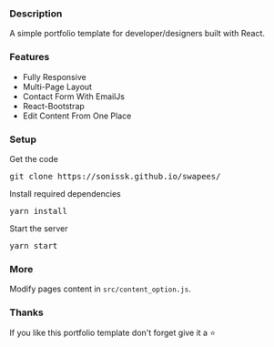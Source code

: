 ### Description

A simple portfolio template for developer/designers built with React. 

<!-- ### [live preview](https://sonissk.github.io/swapees/) -->


### Features

- Fully Responsive
- Multi-Page Layout
- Contact Form With EmailJs
- React-Bootstrap
- Edit Content From One Place

### Setup

Get the code

<pre>git clone https://sonissk.github.io/swapees/</pre>
 
Install required dependencies

<pre>yarn install</pre>


Start the server

<pre>yarn start</pre>

### More

Modify pages content in  `src/content_option.js`.

### Thanks

If you like this portfolio template don't forget give it a ⭐ 
